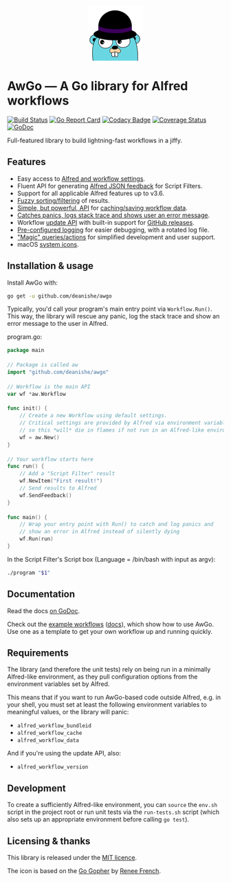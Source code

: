 
<div align="center">
    <img src="./Icon.png" alt="AwGo Logo" title="AwGo Logo">
</div>

AwGo — A Go library for Alfred workflows
========================================

[![Build Status][travis-icon]][travis-link]
[![Go Report Card][goreport-icon]][goreport-link]
[![Codacy Badge][codacy-icon]][codacy-link]
[![Coverage Status][coveralls-icon]][coveralls-link]
[![GoDoc][godoc-icon]][godoc-link]

Full-featured library to build lightning-fast workflows in a jiffy.

Features
--------

- Easy access to [Alfred and workflow settings][config].
- Fluent API for generating [Alfred JSON feedback][feedback] for Script Filters.
- Support for all applicable Alfred features up to v3.6.
- [Fuzzy sorting/filtering][fuzzy] of results.
- [Simple, but powerful, API][cache-api] for [caching/saving workflow data][cache].
- [Catches panics, logs stack trace and shows user an error message][run].
- Workflow [update API][update] with built-in support for [GitHub releases][update-github].
- [Pre-configured logging][logging] for easier debugging, with a rotated log file.
- ["Magic" queries/actions][magic] for simplified development and user support.
- macOS [system icons][icons].


Installation & usage
--------------------

Install AwGo with:

```sh
go get -u github.com/deanishe/awgo
```

Typically, you'd call your program's main entry point via `Workflow.Run()`.
This way, the library will rescue any panic, log the stack trace and show
an error message to the user in Alfred.

program.go:

```go
package main

// Package is called aw
import "github.com/deanishe/awgo"

// Workflow is the main API
var wf *aw.Workflow

func init() {
    // Create a new Workflow using default settings.
    // Critical settings are provided by Alfred via environment variables,
    // so this *will* die in flames if not run in an Alfred-like environment.
    wf = aw.New()
}

// Your workflow starts here
func run() {
    // Add a "Script Filter" result
    wf.NewItem("First result!")
    // Send results to Alfred
    wf.SendFeedback()
}

func main() {
    // Wrap your entry point with Run() to catch and log panics and
    // show an error in Alfred instead of silently dying
    wf.Run(run)
}
```

In the Script Filter's Script box (Language = /bin/bash with input as
argv):

```sh
./program "$1"
```

Documentation
-------------

Read the docs [on GoDoc][godoc].

Check out the [example workflows][examples-code] ([docs][examples-docs]), which
show how to use AwGo. Use one as a template to get your own workflow up and
running quickly.


Requirements
------------

The library (and therefore the unit tests) rely on being run in a minimally
Alfred-like environment, as they pull configuration options from the environment
variables set by Alfred.

This means that if you want to run AwGo-based code outside Alfred, e.g. in your
shell, you must set at least the following environment variables to meaningful
values, or the library will panic:

- `alfred_workflow_bundleid`
- `alfred_workflow_cache`
- `alfred_workflow_data`

And if you're using the update API, also:

- `alfred_workflow_version`


Development
-----------

To create a sufficiently Alfred-like environment, you can `source` the `env.sh`
script in the project root or run unit tests via the `run-tests.sh` script
(which also sets up an appropriate environment before calling `go test`).


Licensing & thanks
------------------

This library is released under the [MIT licence][licence].

The icon is based on the [Go Gopher][gopher] by [Renee French][renee].


[alfred]: https://www.alfredapp.com/
[licence]: ./LICENCE
[godoc]: https://godoc.org/github.com/deanishe/awgo
[gopher]: https://blog.golang.org/gopher
[renee]: http://reneefrench.blogspot.com
[config]: https://godoc.org/github.com/deanishe/awgo#Config
[feedback]: https://godoc.org/github.com/deanishe/awgo#Feedback.NewItem
[fuzzy]: https://godoc.org/github.com/deanishe/awgo/fuzzy
[cache]: https://godoc.org/github.com/deanishe/awgo#hdr-Saving_and_caching_data
[cache-api]: https://godoc.org/github.com/deanishe/awgo#Cache
[run]: https://godoc.org/github.com/deanishe/awgo#Run
[update]: https://godoc.org/github.com/deanishe/awgo/update
[update-github]: https://godoc.org/github.com/deanishe/awgo/update#GitHub
[logging]: https://godoc.org/github.com/deanishe/awgo#hdr-Logging
[magic]: https://godoc.org/github.com/deanishe/awgo#MagicAction
[icons]: https://godoc.org/github.com/deanishe/awgo#Icon
[examples-code]: https://github.com/deanishe/awgo/tree/master/_examples
[examples-docs]: https://godoc.org/github.com/deanishe/awgo/_examples
[travis-link]: https://travis-ci.org/deanishe/awgo
[travis-icon]: https://travis-ci.org/deanishe/awgo.svg?branch=master
[goreport-link]: https://goreportcard.com/report/github.com/deanishe/awgo
[goreport-icon]: https://goreportcard.com/badge/github.com/deanishe/awgo
[codacy-icon]: https://api.codacy.com/project/badge/Grade/e785f7b0e830468da6fa2856d62e59ab
[codacy-link]: https://www.codacy.com/app/deanishe/awgo?utm_source=github.com&amp;utm_medium=referral&amp;utm_content=deanishe/awgo&amp;utm_campaign=Badge_Grade
[coveralls-icon]: https://coveralls.io/repos/github/deanishe/awgo/badge.svg?branch=master
[coveralls-link]: https://coveralls.io/github/deanishe/awgo?branch=master
[godoc-icon]: https://godoc.org/github.com/deanishe/awgo?status.svg
[godoc-link]: https://godoc.org/github.com/deanishe/awgo
